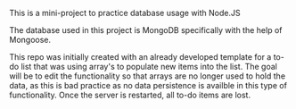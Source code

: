 This is a mini-project to practice database usage with Node.JS

The database used in this project is MongoDB specifically with the help of Mongoose.

This repo was initially created with an already developed template for a to-do list that was using array's to populate
new items into the list. The goal will be to edit the functionality so that arrays are no longer used to hold the data, as this is 
bad practice as no data persistence is availble in this type of functionality. Once the server is restarted, all to-do items are lost. 
